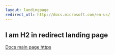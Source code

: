 ```yaml
---
layout: landingpage
redirect_utl: http://docs.microsoft.com/en-us/
---
```


## I am H2 in redirect landing page

[Docs main page https](https://docs.microsoft.com/en-us/)
